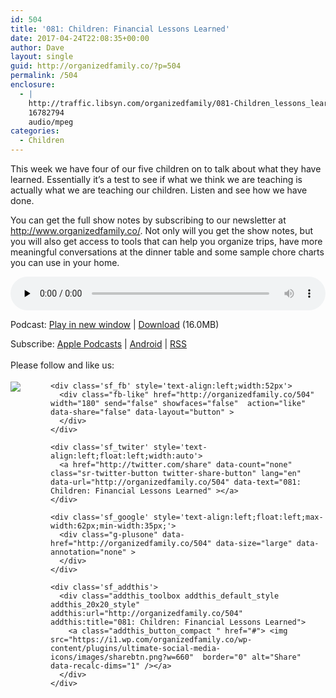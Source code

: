 ```yaml
---
id: 504
title: '081: Children: Financial Lessons Learned'
date: 2017-04-24T22:08:35+00:00
author: Dave
layout: single
guid: http://organizedfamily.co/?p=504
permalink: /504
enclosure:
  - |
    http://traffic.libsyn.com/organizedfamily/081-Children_lessons_learned.mp3
    16782794
    audio/mpeg
categories:
  - Children
---
```

This week we have four of our five children on to talk about what they have learned. Essentially it&#8217;s a test to see if what we think we are teaching is actually what we are teaching our children. Listen and see how we have done.

You can get the full show notes by subscribing to our newsletter at <http://www.organizedfamily.co/>. Not only will you get the show notes, but you will also get access to tools that can help you organize trips, have more meaningful conversations at the dinner table and some sample chore charts you can use in your home.

<div class="powerpress_player" id="powerpress_player_5402">
  <audio class="wp-audio-shortcode" id="audio-504-82" preload="none" style="width: 100%;" controls="controls"><source type="audio/mpeg" src="http://traffic.libsyn.com/organizedfamily/081-Children_lessons_learned.mp3?_=82" /><a href="http://traffic.libsyn.com/organizedfamily/081-Children_lessons_learned.mp3">http://traffic.libsyn.com/organizedfamily/081-Children_lessons_learned.mp3</a></audio>
</div>

<p class="powerpress_links powerpress_links_mp3">
  Podcast: <a href="http://traffic.libsyn.com/organizedfamily/081-Children_lessons_learned.mp3" class="powerpress_link_pinw" target="_blank" title="Play in new window" onclick="return powerpress_pinw('http://organizedfamily.co/?powerpress_pinw=504-podcast');" rel="nofollow">Play in new window</a> | <a href="http://traffic.libsyn.com/organizedfamily/081-Children_lessons_learned.mp3" class="powerpress_link_d" title="Download" rel="nofollow" download="081-Children_lessons_learned.mp3">Download</a> (16.0MB)
</p>

<p class="powerpress_links powerpress_subscribe_links">
  Subscribe: <a href="https://itunes.apple.com/us/podcast/organized-family/id1047979605?mt=2&ls=1#episodeGuid=http%3A%2F%2Forganizedfamily.co%2F%3Fp%3D504" class="powerpress_link_subscribe powerpress_link_subscribe_itunes" title="Subscribe on Apple Podcasts" rel="nofollow">Apple Podcasts</a> | <a href="http://subscribeonandroid.com/organizedfamily.co/feed/podcast" class="powerpress_link_subscribe powerpress_link_subscribe_android" title="Subscribe on Android" rel="nofollow">Android</a> | <a href="http://organizedfamily.co/feed/podcast" class="powerpress_link_subscribe powerpress_link_subscribe_rss" title="Subscribe via RSS" rel="nofollow">RSS</a>
</p>

<div class='sfsi_Sicons' style='width: 100%; display: inline-block; vertical-align: middle; text-align:left'>
  <div style='margin:0px 8px 0px 0px; line-height: 24px'>
    <span>Please follow and like us:</span>
  </div>
  
  <div class='sfsi_socialwpr'>
    <div class='sf_subscrbe' style='text-align:left;float:left;width:64px'>
      <a href="http://www.specificfeeds.com/widget/emailsubscribe/MTc5ODgx/OA==/" target="_blank"><img src="https://i2.wp.com/organizedfamily.co/wp-content/plugins/ultimate-social-media-icons/images/follow_subscribe.png?w=660" data-recalc-dims="1" /></a>
    </div>
    
    <div class='sf_fb' style='text-align:left;width:52px'>
      <div class="fb-like" href="http://organizedfamily.co/504" width="180" send="false" showfaces="false"  action="like" data-share="false" data-layout="button" >
      </div>
    </div>
    
    <div class='sf_twiter' style='text-align:left;float:left;width:auto'>
      <a href="http://twitter.com/share" data-count="none" class="sr-twitter-button twitter-share-button" lang="en" data-url="http://organizedfamily.co/504" data-text="081: Children: Financial Lessons Learned" ></a>
    </div>
    
    <div class='sf_google' style='text-align:left;float:left;max-width:62px;min-width:35px;'>
      <div class="g-plusone" data-href="http://organizedfamily.co/504" data-size="large" data-annotation="none" >
      </div>
    </div>
    
    <div class='sf_addthis'>
      <div class="addthis_toolbox addthis_default_style addthis_20x20_style" addthis:url="http://organizedfamily.co/504" addthis:title="081: Children: Financial Lessons Learned">
        <a class="addthis_button_compact " href="#"> <img src="https://i1.wp.com/organizedfamily.co/wp-content/plugins/ultimate-social-media-icons/images/sharebtn.png?w=660"  border="0" alt="Share" data-recalc-dims="1" /></a>
      </div>
    </div>
  </div>
</div>